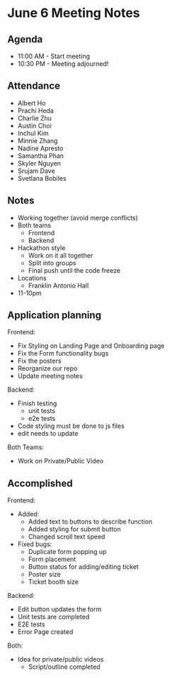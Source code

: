 # June 6 Meeting Notes

## Agenda
- 11:00 AM - Start meeting
- 10:30 PM - Meeting adjourned!

## Attendance
- Albert Ho
- Prachi Heda
- Charlie Zhu
- Austin Choi
- Inchul Kim
- Minnie Zhang
- Nadine Apresto
- Samantha Phan
- Skyler Nguyen
- Srujam Dave
- Svetlana Bobiles

## Notes
- Working together (avoid merge conflicts)
- Both teams
  - Frontend
  - Backend
- Hackathon style
  - Work on it all together
  - Split into groups
  - Final push until the code freeze
- Locations
  - Franklin Antonio Hall
- 11-10pm

## Application planning
Frontend: 
- Fix Styling on Landing Page and Onboarding page
- Fix the Form functionality bugs
- Fix the posters
- Reorganize our repo
- Update meeting notes
  
Backend:
- Finish testing
  - unit tests
  - e2e tests
- Code styling must be done to js files
- edit needs to update

Both Teams:
- Work on Private/Public Video

## Accomplished
Frontend:
- Added:
    - Added text to buttons to describe function
    - Added styling for submit button
    - Changed scroll text speed
- Fixed bugs:
    - Duplicate form popping up
    - Form placement
    - Button status for adding/editing ticket
    - Poster size
    - Ticket booth size

Backend:
- Edit button updates the form
- Unit tests are completed
- E2E tests 
- Error Page created

Both: 
- Idea for private/public videos
  - Script/outline completed